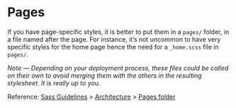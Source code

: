# Pages

If you have page-specific styles, it is better to put them in a `pages/` folder, in a file named after the page. For
instance, it’s not uncommon to have very specific styles for the home page hence the need for a `_home.scss` file in
`pages/`.

*Note — Depending on your deployment process, these files could be called on their own to avoid merging them with the
others in the resulting stylesheet. It is really up to you.*

Reference: [Sass Guidelines](http://sass-guidelin.es/) > [Architecture](http://sass-guidelin.es/#architecture) > [Pages
folder](http://sass-guidelin.es/#pages-folder)
